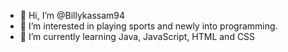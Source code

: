 - 👋 Hi, I’m @Billykassam94
- 👀 I’m interested in playing sports and newly into programming.
- 🌱 I’m currently learning Java, JavaScript, HTML and CSS

<!---
Billykassam94/Billykassam94 is a ✨ special ✨ repository because its `README.md` (this file) appears on your GitHub profile.
You can click the Preview link to take a look at your changes.
--->
